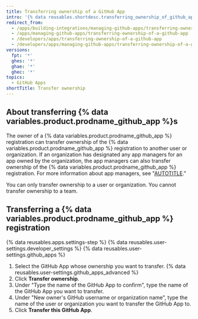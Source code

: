 ```yaml
---
title: Transferring ownership of a GitHub App
intro: '{% data reusables.shortdesc.transferring_ownership_of_github_apps %}'
redirect_from:
  - /apps/building-integrations/managing-github-apps/transferring-ownership-of-a-github-app
  - /apps/managing-github-apps/transferring-ownership-of-a-github-app
  - /developers/apps/transferring-ownership-of-a-github-app
  - /developers/apps/managing-github-apps/transferring-ownership-of-a-github-app
versions:
  fpt: '*'
  ghes: '*'
  ghae: '*'
  ghec: '*'
topics:
  - GitHub Apps
shortTitle: Transfer ownership
---
```


## About transferring {% data variables.product.prodname_github_app %}s

The owner of a {% data variables.product.prodname_github_app %} registration can transfer ownership of the {% data variables.product.prodname_github_app %} registration to another user or organization. If an organization has designated any app managers for an app owned by the organization, the app managers can also transfer ownership of the {% data variables.product.prodname_github_app %} registration. For more information about app managers, see "[AUTOTITLE](/organizations/managing-programmatic-access-to-your-organization/adding-and-removing-github-app-managers-in-your-organization)."

You can only transfer ownership to a user or organization. You cannot transfer ownership to a team.

## Transferring a {% data variables.product.prodname_github_app %} registration

{% data reusables.apps.settings-step %}
{% data reusables.user-settings.developer_settings %}
{% data reusables.user-settings.github_apps %}
1. Select the GitHub App whose ownership you want to transfer.
{% data reusables.user-settings.github_apps_advanced %}
1. Click **Transfer ownership**.
1. Under "Type the name of the GitHub App to confirm", type the name of the GitHub App you want to transfer.
1. Under "New owner's GitHub username or organization name", type the name of the user or organization you want to transfer the GitHub App to.
1. Click **Transfer this GitHub App**.
